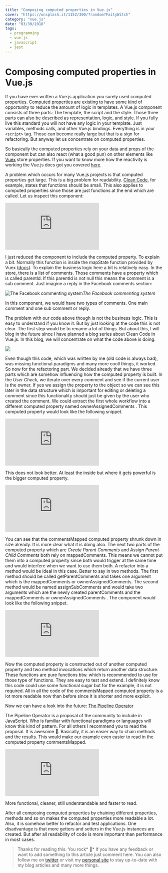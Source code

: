 ```yaml
---
title: "Composing computed properties in Vue.js"
cover: "https://unsplash.it/1152/300/?random?FaityWitch"
category: "vue.js"
date: "03/30/2018"
tags:
  - programming
  - vue.js
  - javascript
  - jest
---
```


# Composing computed properties in Vue.js

If you have ever written a Vue.js application you surely used computed properties. Computed properties are existing to have some kind of opportunity to reduce the amount of logic in templates. A Vue.js component consists of three parts: The template, the script and the style. Those three parts can also be described as representation, logic, and style. If you fully live this standard you will not have any logic in your template. Just variables, methods calls, and other Vue.js bindings. Everything is in your `<script>` tag. Those can become really large but that is a sign for refactoring. But anyway let us concentrate on computed properties.

So basically the computed properties rely on your data and props of the component but can also react (what a good pun) on other elements like [Vuex](https://vuex.vuejs.org/en/intro.html) store properties. If you want to know more how the reactivity is working the Vue.js docs got you covered [here](https://vuejs.org/v2/guide/reactivity.html).

A problem which occurs for many Vue.js projects is that computed properties get large. This is a big problem for readability. [Clean Code](https://www.amazon.com/Clean-Code-Handbook-Software-Craftsmanship/dp/0132350882), for example, states that functions should be small. This also applies to computed properties since those are just functions at the end which are called. Let us inspect this component:

<iframe src="https://medium.com/media/8aa562bb8d4c86a78ae234a5685901c6" frameborder=0></iframe>

I just reduced the component to include the computed property. To explain a bit. Normally this function is inside the mapState function provided by Vuex ([docs](https://vuex.vuejs.org/en/state.html)). To explain the business logic here a bit is relatively easy. In the store, there is a list of comments. Those comments have a property which is called parentId. If this parentId is not null this means the comment is a sub comment. Just imagine a reply in the Facebook comments section:

![The Facebook commenting system](https://cdn-images-1.medium.com/max/2000/1*1SJnn7EXyJW1eVCL9GN81A.png)*The Facebook commenting system*

In this component, we would have two types of comments. One main comment and one sub comment or reply.

The problem with our code above though is not the business logic. This is easy to understand if you know it. But by just looking at the code this is not clear. The first step would be to rename a lot of things. But about this, I will blog in the future since I have planned a blog series about Clean Code in Vue.js. In this blog, we will concentrate on what the code above is doing.

![](https://cdn-images-1.medium.com/max/3372/1*UBNpZSiTeLrT6jTcvQHJIA.png)

Even though this code, which was written by me (old code is always bad), was missing functional paradigms and many more cooll things, it worked. So now for the refactoring part. We decided already that we have three parts which are somehow influencing how the computed property is built. In the *User Check*, we iterate over every comment and see if the current user is the owner. If yes we assign the property to the object so we can see this later in the data structure which is important for editing or deleting a comment since this functionality should just be given by the user who created the comment. We could extract the first whole workflow into a different computed property named ownerAssignedComments . This computed property would look like the following snippet.

<iframe src="https://medium.com/media/d4c775a16478a2b57f5a052a508251a7" frameborder=0></iframe>

This does not look better. At least the inside but where it gets powerful is the bigger computed property.

<iframe src="https://medium.com/media/85902b3b0e165bb597835cfb27185ec1" frameborder=0></iframe>

You can see that the commentsMapped computed property shrunk down in size already. It is more clear what it is doing also. The next two parts of the computed property which are *Create Parent Comments* and *Assign Parent-Child Comments* both rely on mappedComments. This means we cannot put them into a computed property since both would trigger at the same time and would interfere when we want to use them both. A refactor into a method would be ideal in this case. Better to say in two methods. The first method should be called getParentComments and takes one argument which is the mappedComments or ownerAssignedComments. The second method would be named assignSubComments and would take two arguments which are the newly created parentComments and the mappedComments or ownerAssignedComments . The component would look like the following snippet.

<iframe src="https://medium.com/media/4398cdec01adee33e9c2a9eeb72a98b8" frameborder=0></iframe>

Now the computed property is constructed out of another computed property and two method invocations which return another data structure. These functions are pure functions btw. which is recommended to use for those type of functions. They are easy to test and extend. I definitely know this code could use some functional sugar but for the example, it is not required. All in all the code of the commentsMapped computed property is a lot more readable now than before since it is shorter and more explicit.

Now we can have a look into the future: [The Pipeline Operator](https://github.com/tc39/proposal-pipeline-operator)

The Pipeline Operator is a proposal of the community to include in JavaScript. Who is familiar with functional paradigms or languages will know this kind of pattern. For all others I recommend you to read the proposal. It is awesome 🚀. Basically, it is an easier way to chain methods and the results. This would make our example even easier to read in the computed property commentsMapped.

<iframe src="https://medium.com/media/39c9df19d13e69629bbb6f6a11dd8136" frameborder=0></iframe>

More functional, cleaner, still understandable and faster to read.

After all composing computed properties by chaining different properties, methods and so on makes the computed properties more readable a lot. Also, it is somehow better to refactor and test applications. One disadvantage is that more getters and setters in the Vue.js instances are created. But after all readability of code is more important than performance in most cases.
> Thanks for reading this. You rock* 🤘*
> If you have any feedback or want to add something to this article just comment here. You can also follow me on [twitter](https://twitter.com/kevinpeters_) or visit my [personal site](https://www.kevinpeters.net/) to stay up-to-date with my blog articles and many more things.
